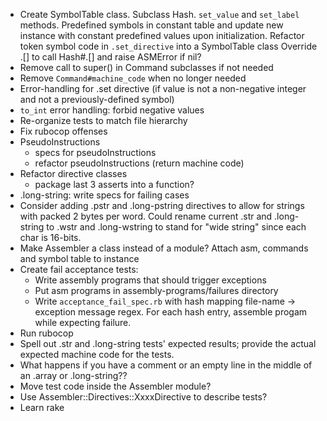 - Create SymbolTable class.  Subclass Hash.
  `set_value` and `set_label` methods.
  Predefined symbols in constant table and update new instance with
  constant predefined values upon initialization.
  Refactor token symbol code in `.set_directive` into a
  SymbolTable class
  Override .[] to call Hash#.[] and raise ASMError if nil?
- Remove call to super() in Command subclasses if not needed
- Remove `Command#machine_code` when no longer needed
- Error-handling for .set directive (if value is not a non-negative
  integer and not a previously-defined symbol)
- `to_int` error handling:  forbid negative values
- Re-organize tests to match file hierarchy
- Fix rubocop offenses
- PseudoInstructions
    - specs for pseudoInstructions
    - refactor pseudoInstructions (return machine code)
- Refactor directive classes
    - package last 3 asserts into a function?
- .long-string:  write specs for failing cases
- Consider adding .pstr and .long-pstring directives to allow for
  strings with packed 2 bytes per word.
  Could rename current .str and .long-string to .wstr and .long-wstring
  to stand for "wide string" since each char is 16-bits.
- Make Assembler a class instead of a module?
  Attach asm, commands and symbol table to instance
- Create fail acceptance tests:
    - Write assembly programs that should trigger exceptions
    - Put asm programs in assembly-programs/failures directory
    - Write `acceptance_fail_spec.rb` with hash mapping
      file-name -> exception message regex.
      For each hash entry, assemble progam while expecting failure.
- Run rubocop
- Spell out .str and .long-string tests' expected results; provide
  the actual expected machine code for the tests.
- What happens if you have a comment or an empty line in the middle
  of an .array or .long-string??
- Move test code inside the Assembler module?
- Use Assembler::Directives::XxxxDirective to describe tests?
- Learn rake
